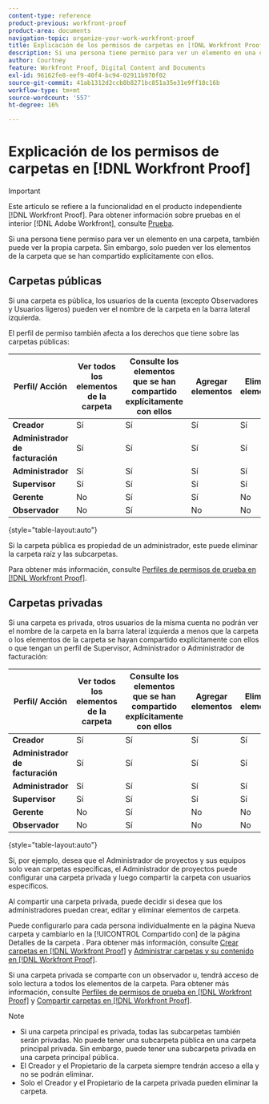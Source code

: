 ```yaml
---
content-type: reference
product-previous: workfront-proof
product-area: documents
navigation-topic: organize-your-work-workfront-proof
title: Explicación de los permisos de carpetas en [!DNL Workfront Proof]
description: Si una persona tiene permiso para ver un elemento en una carpeta, también puede ver la propia carpeta. Sin embargo, solo pueden ver los elementos de la carpeta que se han compartido explícitamente con ellos.
author: Courtney
feature: Workfront Proof, Digital Content and Documents
exl-id: 96162fe8-eef9-40f4-bc94-02911b970f02
source-git-commit: 41ab1312d2ccb8b8271bc851a35e31e9ff18c16b
workflow-type: tm+mt
source-wordcount: '557'
ht-degree: 16%

---
```


# Explicación de los permisos de carpetas en [!DNL Workfront Proof]

>[!IMPORTANT]
>
>Este artículo se refiere a la funcionalidad en el producto independiente [!DNL Workfront Proof]. Para obtener información sobre pruebas en el interior [!DNL Adobe Workfront], consulte [Prueba](../../../review-and-approve-work/proofing/proofing.md).

Si una persona tiene permiso para ver un elemento en una carpeta, también puede ver la propia carpeta. Sin embargo, solo pueden ver los elementos de la carpeta que se han compartido explícitamente con ellos.

## Carpetas públicas

Si una carpeta es pública, los usuarios de la cuenta (excepto Observadores y Usuarios ligeros) pueden ver el nombre de la carpeta en la barra lateral izquierda.

El perfil de permiso también afecta a los derechos que tiene sobre las carpetas públicas:

| **Perfil/ Acción** | **Ver todos los elementos de la carpeta** | **Consulte los elementos que se han compartido explícitamente con ellos** | **Agregar elementos** | **Eliminar elementos** | **Añadir subcarpetas** | **Eliminar subcarpetas** | **Editar detalles de carpeta** |
|---|---|---|---|---|---|---|---|
| **Creador** | Sí | Sí | Sí | Sí | Sí | Sí | Sí |
| **Administrador de facturación** | Sí | Sí | Sí | Sí | Sí | Sí | Sí |
| **Administrador** | Sí | Sí | Sí | Sí | Sí | Sí | Sí |
| **Supervisor** | Sí | Sí | Sí | Sí | Sí | Sí | Sí |
| **Gerente** | No | Sí | Sí | No | Sí | No | Sí |
| **Observador** | No | Sí | No | No | No | No | No |

{style="table-layout:auto"}

Si la carpeta pública es propiedad de un administrador, este puede eliminar la carpeta raíz y las subcarpetas.

Para obtener más información, consulte [Perfiles de permisos de prueba en [!DNL Workfront Proof]](../../../workfront-proof/wp-acct-admin/account-settings/proof-perm-profiles-in-wp.md).

## Carpetas privadas

Si una carpeta es privada, otros usuarios de la misma cuenta no podrán ver el nombre de la carpeta en la barra lateral izquierda a menos que la carpeta o los elementos de la carpeta se hayan compartido explícitamente con ellos o que tengan un perfil de Supervisor, Administrador o Administrador de facturación:

| **Perfil/ Acción** | **Ver todos los elementos de la carpeta** | **Consulte los elementos que se han compartido explícitamente con ellos** | **Agregar elementos** | **Eliminar elementos** | **Añadir subcarpetas** | **Eliminar subcarpetas** | **Editar detalles de carpeta** |
|---|---|---|---|---|---|---|---|
| **Creador** | Sí | Sí | Sí | Sí | Sí | Sí | Sí |
| **Administrador de facturación** | Sí | Sí | Sí | Sí | Sí | Sí | Sí |
| **Administrador** | Sí | Sí | Sí | Sí | Sí | Sí | Sí |
| **Supervisor** | Sí | Sí | Sí | Sí | Sí | Sí | Sí |
| **Gerente** | No | Sí | No | No | No | No | No |
| **Observador** | No | Sí | No | No | No | No | No |

{style="table-layout:auto"}

Si, por ejemplo, desea que el Administrador de proyectos y sus equipos solo vean carpetas específicas, el Administrador de proyectos puede configurar una carpeta privada y luego compartir la carpeta con usuarios específicos.

Al compartir una carpeta privada, puede decidir si desea que los administradores puedan crear, editar y eliminar elementos de carpeta.

Puede configurarlo para cada persona individualmente en la página Nueva carpeta y cambiarlo en la [!UICONTROL Compartido con] de la página Detalles de la carpeta . Para obtener más información, consulte [Crear carpetas en [!DNL Workfront Proof]](../../../workfront-proof/wp-work-proofsfiles/organize-your-work/create-folders.md) y [Administrar carpetas y su contenido en [!DNL Workfront Proof]](../../../workfront-proof/wp-work-proofsfiles/organize-your-work/manage-folders-and-contents.md).

Si una carpeta privada se comparte con un observador u, tendrá acceso de solo lectura a todos los elementos de la carpeta. Para obtener más información, consulte [Perfiles de permisos de prueba en [!DNL Workfront Proof]](../../../workfront-proof/wp-acct-admin/account-settings/proof-perm-profiles-in-wp.md) y [Compartir carpetas en [!DNL Workfront Proof]](../../../workfront-proof/wp-work-proofsfiles/organize-your-work/share-folders.md).

>[!NOTE]
>
>* Si una carpeta principal es privada, todas las subcarpetas también serán privadas. No puede tener una subcarpeta pública en una carpeta principal privada. Sin embargo, puede tener una subcarpeta privada en una carpeta principal pública.
>* El Creador y el Propietario de la carpeta siempre tendrán acceso a ella y no se podrán eliminar.
>* Solo el Creador y el Propietario de la carpeta privada pueden eliminar la carpeta.


